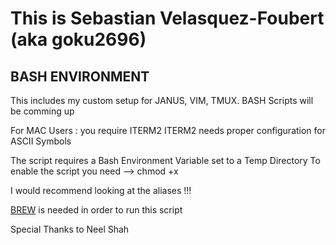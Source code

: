 This is Sebastian Velasquez-Foubert (aka goku2696)
==================================================
 
BASH ENVIRONMENT
----------------

This includes my custom setup for JANUS, VIM, TMUX.
BASH Scripts will be comming up 

For MAC Users : you require ITERM2
ITERM2 needs proper configuration for ASCII Symbols 

The script requires a Bash Environment Variable set to a Temp Directory
To enable the script you need --> chmod +x

I would recommend looking at the aliases !!!

[BREW](https://brew.sh/) is needed in order to run this script

Special Thanks to Neel Shah
